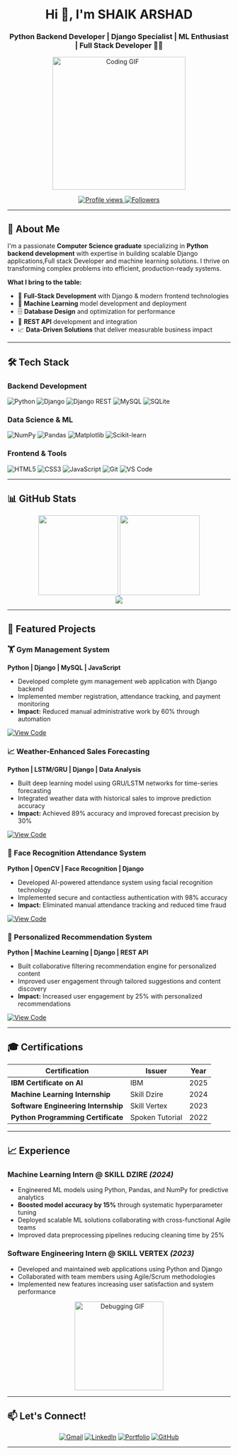 <h1 align="center">Hi 👋, I'm SHAIK ARSHAD</h1>
<h3 align="center">Python Backend Developer | Django Specialist | ML Enthusiast | Full Stack Developer 👨‍💻</h3>

<p align="center">
  <img src="https://media.giphy.com/media/LMcB8XospGZO8UQq87/giphy.gif" width="300" alt="Coding GIF">
</p>

<p align="center">
  <a href="https://github.com/Arshad0046">
    <img src="https://komarev.com/ghpvc/?username=Arshad0046&color=blue&style=flat-square" alt="Profile views" />
  </a>
  <a href="https://github.com/Arshad0046?tab=followers">
    <img src="https://img.shields.io/github/followers/Arshad0046?label=Followers&style=social" alt="Followers" />
  </a>
</p>

---

## 🚀 About Me

I'm a passionate **Computer Science graduate** specializing in **Python backend development** with expertise in building scalable Django applications,Full stack Developer and machine learning solutions. I thrive on transforming complex problems into efficient, production-ready systems.

**What I bring to the table:**
- 🎯 **Full-Stack Development** with Django & modern frontend technologies
- 🤖 **Machine Learning** model development and deployment
- 🗄️ **Database Design** and optimization for performance
- 🔧 **REST API** development and integration
- 📈 **Data-Driven Solutions** that deliver measurable business impact


---

## 🛠️ Tech Stack

### **Backend Development**
![Python](https://img.shields.io/badge/Python-3776AB?style=for-the-badge&logo=python&logoColor=white)
![Django](https://img.shields.io/badge/Django-092E20?style=for-the-badge&logo=django&logoColor=white)
![Django REST](https://img.shields.io/badge/Django_REST-ff1709?style=for-the-badge&logo=django&logoColor=white)
![MySQL](https://img.shields.io/badge/MySQL-4479A1?style=for-the-badge&logo=mysql&logoColor=white)
![SQLite](https://img.shields.io/badge/SQLite-003B57?style=for-the-badge&logo=sqlite&logoColor=white)

### **Data Science & ML**
![NumPy](https://img.shields.io/badge/NumPy-013243?style=for-the-badge&logo=numpy&logoColor=white)
![Pandas](https://img.shields.io/badge/Pandas-150458?style=for-the-badge&logo=pandas&logoColor=white)
![Matplotlib](https://img.shields.io/badge/Matplotlib-11557c?style=for-the-badge&logo=python&logoColor=white)
![Scikit-learn](https://img.shields.io/badge/Scikit--learn-F7931E?style=for-the-badge&logo=scikit-learn&logoColor=white)

### **Frontend & Tools**
![HTML5](https://img.shields.io/badge/HTML5-E34F26?style=for-the-badge&logo=html5&logoColor=white)
![CSS3](https://img.shields.io/badge/CSS3-1572B6?style=for-the-badge&logo=css3&logoColor=white)
![JavaScript](https://img.shields.io/badge/JavaScript-F7DF1E?style=for-the-badge&logo=javascript&logoColor=black)
![Git](https://img.shields.io/badge/Git-F05032?style=for-the-badge&logo=git&logoColor=white)
![VS Code](https://img.shields.io/badge/VS_Code-007ACC?style=for-the-badge&logo=visual-studio-code&logoColor=white)

---

## 📊 GitHub Stats

<div align="center">
  <a href="https://github.com/Arshad0046">
    <img height="180em" src="https://github-readme-stats.vercel.app/api?username=Arshad0046&show_icons=true&theme=radical&include_all_commits=true&count_private=true&hide_border=true" />
    <img height="180em" src="https://github-readme-stats.vercel.app/api/top-langs/?username=Arshad0046&layout=compact&theme=radical&hide_border=true&langs_count=8" />
  </a>
</div>

<div align="center">
  <a href="https://github.com/Arshad0046">
    <img src="https://github-readme-streak-stats.herokuapp.com/?user=Arshad0046&theme=radical&hide_border=true" />
  </a>
</div>

---

## 💼 Featured Projects

### 🏋️ Gym Management System
**Python | Django | MySQL | JavaScript**
- Developed complete gym management web application with Django backend
- Implemented member registration, attendance tracking, and payment monitoring
- **Impact:** Reduced manual administrative work by 60% through automation

[![View Code](https://img.shields.io/badge/View_Code-181717?style=for-the-badge&logo=github&logoColor=white)](https://github.com/Arshad0046/gym-management-system)

### 📈 Weather-Enhanced Sales Forecasting
**Python | LSTM/GRU | Django | Data Analysis**
- Built deep learning model using GRU/LSTM networks for time-series forecasting
- Integrated weather data with historical sales to improve prediction accuracy
- **Impact:** Achieved 89% accuracy and improved forecast precision by 30%

[![View Code](https://img.shields.io/badge/View_Code-181717?style=for-the-badge&logo=github&logoColor=white)](https://github.com/Arshad0046/sales-forecasting)

### 🤖 Face Recognition Attendance System
**Python | OpenCV | Face Recognition | Django**
- Developed AI-powered attendance system using facial recognition technology
- Implemented secure and contactless authentication with 98% accuracy
- **Impact:** Eliminated manual attendance tracking and reduced time fraud


[![View Code](https://img.shields.io/badge/View_Code-181717?style=for-the-badge&logo=github&logoColor=white)](https://github.com/Arshad0046/face-attendance-system)

### 🎯 Personalized Recommendation System
**Python | Machine Learning | Django | REST API**
- Built collaborative filtering recommendation engine for personalized content
- Improved user engagement through tailored suggestions and content discovery
- **Impact:** Increased user engagement by 25% with personalized recommendations

[![View Code](https://img.shields.io/badge/View_Code-181717?style=for-the-badge&logo=github&logoColor=white)](https://github.com/Arshad0046/recommendation-system)

---

## 🎓 Certifications

<div align="center">

| Certification | Issuer | Year |
|--------------|--------|------|
| **IBM Certificate on AI** | IBM | 2025 |
| **Machine Learning Internship** | Skill Dzire | 2024 |
| **Software Engineering Internship** | Skill Vertex | 2023 |
| **Python Programming Certificate** | Spoken Tutorial | 2022 |

</div>

---

## 📈 Experience

### **Machine Learning Intern** @ SKILL DZIRE *(2024)*
- Engineered ML models using Python, Pandas, and NumPy for predictive analytics
- **Boosted model accuracy by 15%** through systematic hyperparameter tuning
- Deployed scalable ML solutions collaborating with cross-functional Agile teams
- Improved data preprocessing pipelines reducing cleaning time by 25%

### **Software Engineering Intern** @ SKILL VERTEX *(2023)*
- Developed and maintained web applications using Python and Django
- Collaborated with team members using Agile/Scrum methodologies
- Implemented new features increasing user satisfaction and system performance

<p align="center">
  <img src="https://media.giphy.com/media/USV0ym3bVWQJJmNu3N/giphy.gif" width="200" alt="Debugging GIF">
</p>

---

## 📫 Let's Connect!

<div align="center">

[![Gmail](https://img.shields.io/badge/Gmail-D14836?style=for-the-badge&logo=gmail&logoColor=white)](mailto:arshadsk32543@gmail.com)
[![LinkedIn](https://img.shields.io/badge/LinkedIn-0077B5?style=for-the-badge&logo=linkedin&logoColor=white)](https://www.linkedin.com/in/your-linkedin)
[![Portfolio](https://img.shields.io/badge/Portfolio-4285F4?style=for-the-badge&logo=google-chrome&logoColor=white)](https://your-portfolio-link.com)
[![GitHub](https://img.shields.io/badge/GitHub-181717?style=for-the-badge&logo=github&logoColor=white)](https://github.com/Arshad0046)

</div>

---

<div align="center">

</div>
